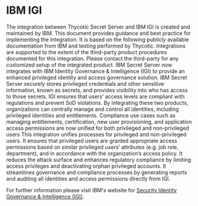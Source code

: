 [title]: # (IBM IGI)
[tags]: # (introduction)
[priority]: # (1)
# IBM IGI

The integration between Thycotic Secret Server and IBM IGI is created and maintained by IBM. This document provides guidance and best practice for implementing the integration. It is based on the following publicly available documentation from IBM and testing performed by Thycotic. Integrations are supported to the extent of the third-party product procedures documented for this integration. Please contact the third-party for any customized setup of the integrated product.
IBM Secret Server now integrates with IBM Identity Governance & Intelligence (IGI) to provide an enhanced privileged identity and access governance solution. IBM Secret Server securely stores privileged credentials and other sensitive information, known as secrets, and provides visibility into who has access to those secrets. IGI ensures that users’ access levels are compliant with regulations and prevent SoD violations.
By integrating these two products, organizations can centrally manage and control all identities, including privileged identities and entitlements. Compliance use cases such as managing entitlements, certification, new user provisioning, and application access permissions are now unified for both privileged and non-privileged users
This integration unifies processes for privileged and non-privileged users. It ensures that privileged users are granted appropriate access permissions based on similar privileged users’ attributes (e.g. job role, department), and in accordance with the organization’s access policy. It reduces the attack surface and enhances regulatory compliance by limiting access privileges and deactivating orphan privileged accounts. It streamlines governance and compliance processes by generating reports and auditing all identities and access permissions directly from IGI.

For further information please visit IBM's website for [Security Identity Governance & Intelligence (IGI)](https://www.ibm.com/us-en/marketplace/identity-governance-and-intelligence/resources).
